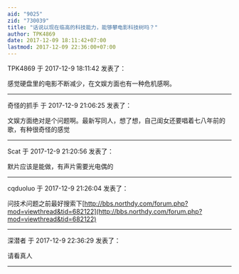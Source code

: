 ```yaml
---
aid: "9025"
zid: "730039"
title: "话说以现在临高的科技能力，能够攀电影科技树吗？"
author: TPK4869
date: 2017-12-09 18:11:42+07:00
lastmod: 2017-12-09 22:36:00+07:00
---
```


TPK4869 于 2017-12-9 18:11:42 发表了：

感觉硬盘里的电影不断减少，在文娱方面也有一种危机感啊。

---

奇怪的抓手 于 2017-12-9 21:06:25 发表了：

文娱方面绝对是个问题啊。最新写同人，想了想，自己闺女还要唱着七八年前的歌，有种很奇怪的感觉

---

Scat 于 2017-12-9 21:20:56 发表了：

默片应该是能做，有声片需要光电偶的

---

cqduoluo 于 2017-12-9 21:26:04 发表了：

问技术问题之前最好搜索下[http://bbs.northdy.com/forum.php?mod=viewthread&tid=682122](http://bbs.northdy.com/forum.php?mod=viewthread&tid=682122)

---

深潜者 于 2017-12-9 22:36:29 发表了：

请看真人

---
